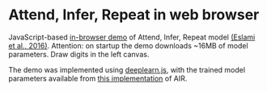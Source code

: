 # Attend, Infer, Repeat in web browser

JavaScript-based [in-browser demo](https://aakhundov.github.io/airdemo/) of Attend, Infer, Repeat model [(Eslami et al., 2016)](https://arxiv.org/abs/1603.08575). Attention: on startup the demo downloads ~16MB of model parameters. Draw digits in the left canvas.

The demo was implemented using [deeplearn.js](https://deeplearnjs.org), with the trained model parameters available from [this implementation](https://github.com/aakhundov/tf-attend-infer-repeat) of AIR.

